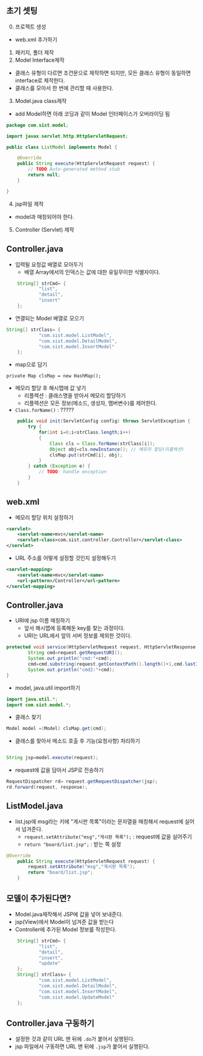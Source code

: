 ## 초기 셋팅
0. 프로젝트 생성
- web.xml 추가하기

1. 패키지, 폴더 제작
2. Model Interface제작
- 클래스 유형이 다르면 조건문으로 제작하면 되지만, 모든 클래스 유형이 동일하면 interface로 제작한다.
- 클래스를 모아서 한 번에 관리할 때 사용한다.

3. Model.java class제작
- add Model하면 아래 코딩과 같이 Model 인터페이스가 오버라이딩 됨
```java
package com.sist.model;

import javax.servlet.http.HttpServletRequest;

public class ListModel implements Model {

	@Override
	public String execute(HttpServletRequest request) {
		// TODO Auto-generated method stub
		return null;
	}

}
```

4. jsp파일 제작
- model과 매칭되어야 한다.

5. Controller (Servlet) 제작


## Controller.java
- 입력될 요청값 배열로 모아두기
  - 배열 Array에서의 인덱스는 값에 대한 유일무이한 식별자이다.
```java
	String[] strCmd= {
			"list",
			"detail",
			"insert"
	};
```

- 연결되는 Model 배열로 모으기
```java
String[] strClass= {
			"com.sist.model.ListModel",
			"com.sist.model.DetailModel",
			"com.sist.model.InsertModel"
	};
```

- map으로 담기
```
private Map clsMap = new HashMap();
```

- 메모리 할당 후 해시맵에 값 넣기
  - 리플렉션 : 클래스명을 받아서 메모리 할당하기
  - 리플렉션은 모든 정보(메소드, 생성자, 멤버변수)를 제어한다.
- `Class.forName()` : ?????

```java
	public void init(ServletConfig config) throws ServletException {
		try {
			for(int i=0;i<strClass.length;i++)
			{
				Class cls = Class.forName(strClass[i]);
				Object obj=cls.newInstance(); // 메모리 할당(리플렉션)
				clsMap.put(strCmd[i], obj);
			}
		} catch (Exception e) {
			// TODO: handle exception
		}
	}
```

## web.xml
- 메모리 할당 위치 설정하기
```XML
<servlet>
  	<servlet-name>mvc</servlet-name>
  	<servlet-class>com.sist.controller.Controller</servlet-class>
</servlet>
```
- URL 주소를 어떻게 설정할 것인지 설정해두기
```XML
<servlet-mapping>
  	<servlet-name>mvc</servlet-name>
  	<url-pattern>/Controller</url-pattern>
</servlet-mapping>
```

## Controller.java
- URI에 jsp 이름 매칭하기
  - 앞서 해시맵에 등록해둔 key를 찾는 과정이다.
  - URI는 URL에서 앞의 서버 정보를 제외한 것이다.
```java
protected void service(HttpServletRequest request, HttpServletResponse response) throws ServletException, IOException {
		String cmd=request.getRequestURI();
		System.out.println("cmd:"+cmd);
		cmd=cmd.substring(request.getContextPath().length()+1,cmd.lastIndexOf("."));
		System.out.println("cmd2:"+cmd);
}
```

- model, java.util import하기
```java
import java.util.*;
import com.sist.model.*;
```

- 클래스 찾기
```java
Model model =(Model) clsMap.get(cmd);
```

- 클래스를 찾아서 메소드 호출 후 기능(요청사항) 처리하기
```java

String jsp=model.execute(request);

```

- request에 값을 담아서 JSP로 전송하기
```java
RequestDispatcher rd= request.getRequestDispatcher(jsp);
rd.forward(request, response);
```


## ListModel.java
- list.jsp에 msg라는 키에 "게시판 목록"이라는 문자열을 매칭해서 request에 실어서 넘겨준다. 
  - `request.setAttribute("msg","게시판 목록");` : request에 값을 실어주기
  - `return "board/list.jsp";` : 받는 쪽 설정
```java
@Override
	public String execute(HttpServletRequest request) {
		request.setAttribute("msg","게시판 목록");
		return "board/list.jsp";
	}
```

## 모델이 추가된다면?
- Model.java제작해서 JSP에 값을 넣어 보내준다. 
- jsp(View)에서 Model이 넘겨준 값을 받는다
- Controller에 추가된 Model 정보를 작성한다.
```java
	String[] strCmd= {
			"list",
			"detail",
			"insert",
			"update"
	};
	String[] strClass= {
			"com.sist.model.ListModel",
			"com.sist.model.DetailModel",
			"com.sist.model.InsertModel",
			"com.sist.model.UpdateModel"
	};
```

## Controller.java 구동하기
- 설정한 것과 같이 URL 맨 뒤에 `.do`가 붙어서 실행된다.
- jsp 파일에서 구동하면 URL 맨 뒤에 `.jsp`가 붙어서 실행된다. 